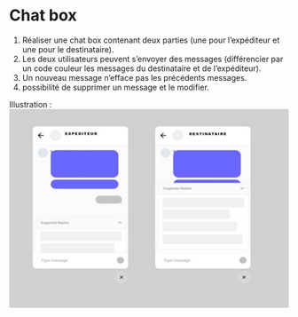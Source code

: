 Chat box
===

1. Réaliser une chat box contenant deux parties (une pour l’expéditeur et une pour le destinataire).
1. Les deux utilisateurs peuvent s’envoyer des messages (différencier par un code couleur les messages du destinataire et de l’expéditeur).
1. Un nouveau message n’efface pas les précédents messages.
1. possibilité de supprimer un message et le modifier.

Illustration :
![exemple...](images/image1.jpg)
